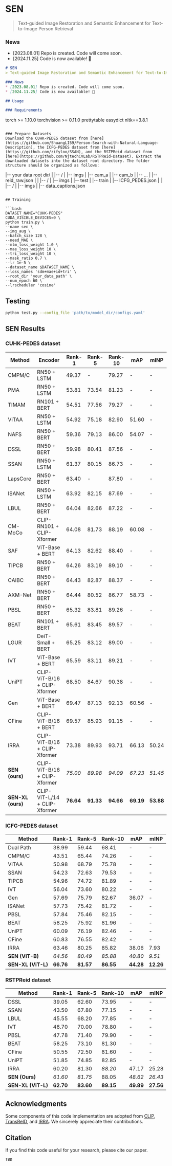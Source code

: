# SEN
> Text-guided Image Restoration and Semantic Enhancement for Text-to-Image Person Retrieval

### News
* [2023.08.01] Repo is created. Code will come soon.
* [2024.11.25] Code is now available! 🎉


```markdown
# SEN
> Text-guided Image Restoration and Semantic Enhancement for Text-to-Image Person Retrieval

### News
* [2023.08.01] Repo is created. Code will come soon.
* [2024.11.25] Code is now available! 🎉

## Usage

### Requirements
```
torch >= 1.10.0
torchvision >= 0.11.0
prettytable
easydict
nltk==3.8.1
```

### Prepare Datasets
Download the CUHK-PEDES dataset from [here](https://github.com/ShuangLI59/Person-Search-with-Natural-Language-Description), the ICFG-PEDES dataset from [here](https://github.com/zifyloo/SSAN), and the RSTPReid dataset from [here](https://github.com/NjtechCVLab/RSTPReid-Dataset). Extract the downloaded datasets into the dataset root directory. The folder structure should be organized as follows:

```
|-- your data root dir/
|   |-- <CUHK-PEDES>/
|       |-- imgs
|            |-- cam_a
|            |-- cam_b
|            |-- ...
|       |-- reid_raw.json
|
|   |-- <ICFG-PEDES>/
|       |-- imgs
|            |-- test
|            |-- train 
|       |-- ICFG_PEDES.json
|
|   |-- <RSTPReid>/
|       |-- imgs
|       |-- data_captions.json
```

## Training

```bash
DATASET_NAME="CUHK-PEDES"
CUDA_VISIBLE_DEVICES=0 \
python train.py \
--name sen \
--img_aug \
--batch_size 128 \
--need_MAE \
--mlm_loss_weight 1.0 \
--mae_loss_weight 10 \
--tri_loss_weight 10 \
--mask_ratio 0.7 \
--lr 1e-5 \
--dataset_name $DATASET_NAME \
--loss_names 'sdm+mae+id+tri' \
--root_dir 'your_data_path' \
--num_epoch 60 \
--lrscheduler 'cosine'
```

## Testing

```bash
python test.py --config_file 'path/to/model_dir/configs.yaml'
```

## SEN Results

### CUHK-PEDES dataset

|     Method      | Encoder              | Rank-1 | Rank-5 | Rank-10 |  mAP  |  mINP  |
|-----------------|----------------------|--------|--------|---------|-------|--------|
| CMPM/C          | RN50 + LSTM         | 49.37  | -      | 79.27   | -     | -      |
| PMA             | RN50 + LSTM         | 53.81  | 73.54  | 81.23   | -     | -      |
| TIMAM           | RN101 + BERT        | 54.51  | 77.56  | 79.27   | -     | -      |
| ViTAA           | RN50 + LSTM         | 54.92  | 75.18  | 82.90   | 51.60 | -      |
| NAFS            | RN50 + BERT         | 59.36  | 79.13  | 86.00   | 54.07 | -      |
| DSSL            | RN50 + BERT         | 59.98  | 80.41  | 87.56   | -     | -      |
| SSAN            | RN50 + LSTM         | 61.37  | 80.15  | 86.73   | -     | -      |
| LapsCore        | RN50 + BERT         | 63.40  | -      | 87.80   | -     | -      |
| ISANet          | RN50 + LSTM         | 63.92  | 82.15  | 87.69   | -     | -      |
| LBUL            | RN50 + BERT         | 64.04  | 82.66  | 87.22   | -     | -      |
| CM-MoCo         | CLIP-RN101 + CLIP-Xformer | 64.08  | 81.73  | 88.19   | 60.08 | -      |
| SAF             | ViT-Base + BERT     | 64.13  | 82.62  | 88.40   | -     | -      |
| TIPCB           | RN50 + BERT         | 64.26  | 83.19  | 89.10   | -     | -      |
| CAIBC           | RN50 + BERT         | 64.43  | 82.87  | 88.37   | -     | -      |
| AXM-Net         | RN50 + BERT         | 64.44  | 80.52  | 86.77   | 58.73 | -      |
| PBSL            | RN50 + BERT         | 65.32  | 83.81  | 89.26   | -     | -      |
| BEAT            | RN101 + BERT        | 65.61  | 83.45  | 89.57   | -     | -      |
| LGUR            | DeiT-Small + BERT   | 65.25  | 83.12  | 89.00   | -     | -      |
| IVT             | ViT-Base + BERT     | 65.59  | 83.11  | 89.21   | -     | -      |
| UniPT           | CLIP-ViT-B/16 + CLIP-Xformer | 68.50  | 84.67  | 90.38   | -     | -      |
| Gen             | ViT-Base + BERT     | 69.47  | 87.13  | 92.13   | 60.56 | -      |
| CFine           | CLIP-ViT-B/16 + BERT | 69.57 | 85.93  | 91.15   | -     | -      |
| IRRA            | CLIP-ViT-B/16 + CLIP-Xformer | 73.38  | 89.93  | 93.71   | 66.13 | 50.24  |
| **SEN (ours)**  | CLIP-ViT-B/16 + CLIP-Xformer | _75.00_ | _89.98_ | _94.09_ | _67.23_ | _51.45_ |
| **SEN-XL (ours)** | CLIP-ViT-L/14 + CLIP-Xformer | **76.64** | **91.33** | **94.66** | **69.19** | **53.88** |

### ICFG-PEDES dataset

|       Method       | Rank-1 | Rank-5 | Rank-10 |  mAP  |  mINP  |
|--------------------|--------|--------|---------|-------|--------|
| Dual Path          | 38.99  | 59.44  | 68.41   |   -   |   -    |
| CMPM/C             | 43.51  | 65.44  | 74.26   |   -   |   -    |
| ViTAA              | 50.98  | 68.79  | 75.78   |   -   |   -    |
| SSAN               | 54.23  | 72.63  | 79.53   |   -   |   -    |
| TIPCB              | 54.96  | 74.72  | 81.89   |   -   |   -    |
| IVT                | 56.04  | 73.60  | 80.22   |   -   |   -    |
| Gen                | 57.69  | 75.79  | 82.67   | 36.07 |   -    |
| ISANet             | 57.73  | 75.42  | 81.72   |   -   |   -    |
| PBSL               | 57.84  | 75.46  | 82.15   |   -   |   -    |
| BEAT               | 58.25  | 75.92  | 81.96   |   -   |   -    |
| UniPT              | 60.09  | 76.19  | 82.46   |   -   |   -    |
| CFine              | 60.83  | 76.55  | 82.42   |   -   |   -    |
| IRRA               | 63.46  | 80.25  | 85.82   | 38.06 |  7.93  |
| **SEN (ViT-B)**    | _64.56_ | _80.49_ | _85.88_ | _40.80_ | _9.51_ |
| **SEN-XL (ViT-L)** | **66.76** | **81.57** | **86.55** | **44.28** | **12.26** |

### RSTPReid dataset

|       Method       | Rank-1 | Rank-5 | Rank-10 |  mAP  |  mINP  |
|--------------------|--------|--------|---------|-------|--------|
| DSSL              | 39.05  | 62.60  | 73.95   |   -   |   -    |
| SSAN              | 43.50  | 67.80  | 77.15   |   -   |   -    |
| LBUL              | 45.55  | 68.20  | 77.85   |   -   |   -    |
| IVT               | 46.70  | 70.00  | 78.80   |   -   |   -    |
| PBSL              | 47.78  | 71.40  | 79.90   |   -   |   -    |
| BEAT              | 58.25  | 73.10  | 81.30   |   -   |   -    |
| CFine             | 50.55  | 72.50  | 81.60   |   -   |   -    |
| UniPT             | 51.85  | 74.85  | 82.85   |   -   |   -    |
| IRRA              | 60.20  | 81.30  | _88.20_ | 47.17 | 25.28  |
| **SEN (Ours)**    | _61.60_ | _81.75_ | 88.05   | _48.62_ | _26.43_ |
| **SEN-XL (ViT-L)** | **62.70** | **83.60** | **89.15** | **49.89** | **27.56** |

## Acknowledgments
Some components of this code implementation are adopted from [CLIP](https://github.com/openai/CLIP), [TransReID](https://github.com/damo-cv/TransReID), and [IRRA](https://github.com/anosorae/IRRA). We sincerely appreciate their contributions.

## Citation
If you find this code useful for your research, please cite our paper.

```tex
TBD
```
